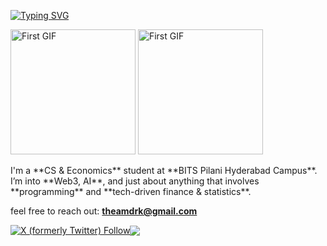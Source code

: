 [![Typing SVG](https://readme-typing-svg.demolab.com?font=Fira+Code&weight=700&duration=4000&pause=750&color=F7F7F7&random=false&width=435&lines=srinath+murali;to+infinity+and+beyond)](https://git.io/typing-svg)

<p float="left">
  <img src="https://github.com/srimur/srimur/assets/142419722/95854960-5f7b-4b6e-95bd-6cf47dc0b9fa/225813708-98b745f2-7d22-48cf-9150-083f1b00d6c9.gif" alt="First GIF" height=200>
  <img src="https://github.com/srimur/srimur/assets/142419722/a54867af-3eca-4e25-9f17-938a28f55747/giphy.gif" alt="First GIF" height=200>
  
</p>
I'm a **CS & Economics** student at **BITS Pilani Hyderabad Campus**. I’m into **Web3, AI**, and just about anything that involves **programming** and **tech-driven finance & statistics**.

feel free to reach out: **[theamdrk@gmail.com](mailto:theamdrk@gmail.com)**

<div style="display:flex; align-items:center;">
    <a href="https://twitter.com/srinaaaath">
        <img src="https://img.shields.io/twitter/follow/srinaaaath?style=social&logo=x&logoColor=black&labelColor=white&color=black" alt="X (formerly Twitter) Follow">
    </a>
    <a href="https://www.linkedin.com/in/srinathmurali31/">
        <img src="https://img.shields.io/badge/LinkedIn-Profile-blue">
    </a>
</div>


